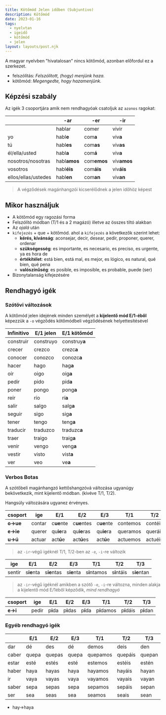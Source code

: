 ```yaml
---
title: Kötőmód Jelen időben (Subjuntivo)
description: Kötőmód
date: 2023-01-16
tags:
  - nyelvtan
  - igeidő
  - kötőmód
  - jelen
layout: layouts/post.njk
---
```


A magyar nyelvben "hivatalosan" nincs kötőmód, azonban előfordul ez a szerkezet.

- felszólítás: *Felszólított, (hogy) menjünk haza.*
- kötőmód: *Megengedte, hogy hazamenjünk.*

## Képzési szabály

Az igék 3 csoportjára amik nem rendhagyóak csatoljuk az `azonos` ragokat:

&nbsp;|-ar|-er|-ir
----|----|----|----
&nbsp;|hablar|comer|vivir
yo|habl**e**|com**a**|viv**a**
tú|habl**es**|com**as**|viv**as**
él/ella/usted|habl**a**|com**á**|viv**a**
nosotros/nosotras|habl**amos**|com**emos**|viv**amos**
vosotros|habl**éis**|com**áis**|viv**áis**
ellos/ellas/ustedes|habl**en**|com**an**|viv**an**

> A végződések magánhangzói kicserélődnek a jelen időhöz képest

## Mikor használjuk

- A kötőmód egy ragozási forma
- Felszólító módban (T/1 és a 2 magázó) illetve az összes tiltó alakban
- Az *ojalá* után
- `kifejezés` + que + kötőmód. ahol a `kifejezés` a következők szerint lehet:
  - **kérés, kívánság**: aconsejar, decir, desear, pedir, proponer, querer, ordenar
  - **szükségesség**: es importante, es necesario, es preciso, es urgente, ya es hora de
  - **értékítélet**: está bien, está mal, es mejor, es lógico, es natural, qué bien, qué pena
  - **valószínűség**: es posible, es imposible, es probable, puede (ser)
- Bizonytalanság kifejezésére

## Rendhagyó igék

### Szótövi változások

A kötőmód jelen idejének minden személyét a **kijelentő mód E/1-éből** képezzük a `-o` végződés kötőmódbeli végződésének helyettesítésével

Infinitivo|E/1 jelen|E/1 kötőmód
----|----|----
construir|construyo|construy**a**
crecer|crezco|crezc**a**
conocer|conozco|conozc**a**
hacer|hago|hag**a**
oír|oigo|oig**a**
pedir|pido|pid**a**
poner|pongo|pong**a**
reír|río|rí**a**
salir|salgo|salg**a**
seguir|sigo|sig**a**
tener|tengo|teng**a**
traducir|traduzco|traduzc**a**
traer|traigo|traig**a**
venir|vengo|veng**a**
vestir|visto|vist**a**
ver|veo|ve**a**

### Verbos Botas

A szótőbeli magánhangzó kettőshangzóvá változása ugyanúgy bekövetkezik, mint kijelentő módban. (kivéve T/1, T/2).

Hangsúly változására ugyanez érvényes.

csoport|ige|E/1|E/2|E/3|T/1|T/2|T/3
----|----|----|----|----|----|----|----
**o&rarr;ue**|contar|c**ue**nte|c**ue**ntes|c**ue**nte|contemos|contéis|c**ue**nten
**e&rarr;ie**|querer|qu**ie**ra|qu**ie**ras|qu**ie**ra|queramos|queráis|qu**ie**ran
**u&rarr;ú**|actuar|act**ú**e|act**ú**es|act**ú**e|actuemos|actuéis|act**ú**en

> az `-ir`-végű igéknél T/1, T/2-ben az `-e`, `-i`-re változik

ige|E/1|E/2|E/3|T/1|T/2|T/3
----|----|----|----|----|----|----
sentir|s**ie**nta|s**ie**ntas|s**ie**nta|s**i**ntamos|s**i**ntáis|s**ie**ntan

> az `-ir`-végű igéknél amikben a szótő `-e`, `-i`-re változna, minden alakja a kijelentő mód E/1éből képződik, *mind rendhagyó*

csoport|ige|E/1|E/2|E/3|T/1|T/2|T/3
----|----|----|----|----|----|----|----
**e&rarr;i**|pedir|p**i**da|p**i**das|p**i**da|p**i**damos|p**i**dáis|p**i**dan

### Egyéb rendhagyó igék

&nbsp;|E/1|E/2|E/3|T/1|T/2|T/3
----|----|----|----|----|----|----
dar|dé|des|dé|demos|deis|den
caber|quepa|quepas|quepa|quepamos|quepáis|quepan
estar|esté|estés|esté|estemos|estéis|estén
haber|haya|hayas|haya|hayamos|hayáis|hayan
ir|vaya|vayas|vaya|vayamos|vayais|vayan
saber|sepa|sepas|sepa|sepamos|sepáis|sepan
ser|sea|seas|sea|seamos|seais|sean

- hay&rarr;haya
